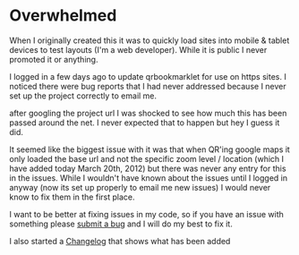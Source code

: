 # Overwhelmed #

When I originally created this it was to quickly load sites into mobile & tablet devices to test layouts (I'm a web developer).  While it is public I never promoted it or anything.

I logged in a few days ago to update qrbookmarklet for use on https sites.  I noticed there were bug reports that I had never addressed because I never set up the project correctly to email me.

after googling the project url I was shocked to see how much this has been passed around the net.  I never expected that to happen but hey I guess it did.

It seemed like the biggest issue with it was that when QR'ing google maps it only loaded the base url and not the specific zoom level / location (which I have added today March 20th, 2012) but there was never any entry for this in the issues.  While I wouldn't have known about the issues until I logged in anyway (now its set up properly to email me new issues) I would never know to fix them in the first place.

I want to be better at fixing issues in my code, so if you have an issue with something please [submit a bug](http://code.google.com/p/qrbookmarklet/issues/entry) and I will do my best to fix it.

I also started a [Changelog](ChangeLog.md) that shows what has been added
